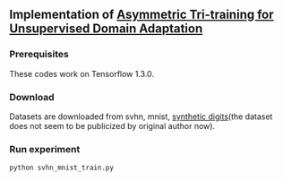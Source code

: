## Implementation of [Asymmetric Tri-training for Unsupervised Domain Adaptation](https://arxiv.org/abs/1702.08400)


### Prerequisites

These codes work on Tensorflow 1.3.0.
### Download

Datasets are downloaded from svhn, mnist, [synthetic digits](https://drive.google.com/file/d/0B-N5tVpsXW5mT2lvQmV6UE5uNFE/view?usp=sharing)(the dataset does not seem to be publicized by original author now).

### Run experiment
```
python svhn_mnist_train.py
```